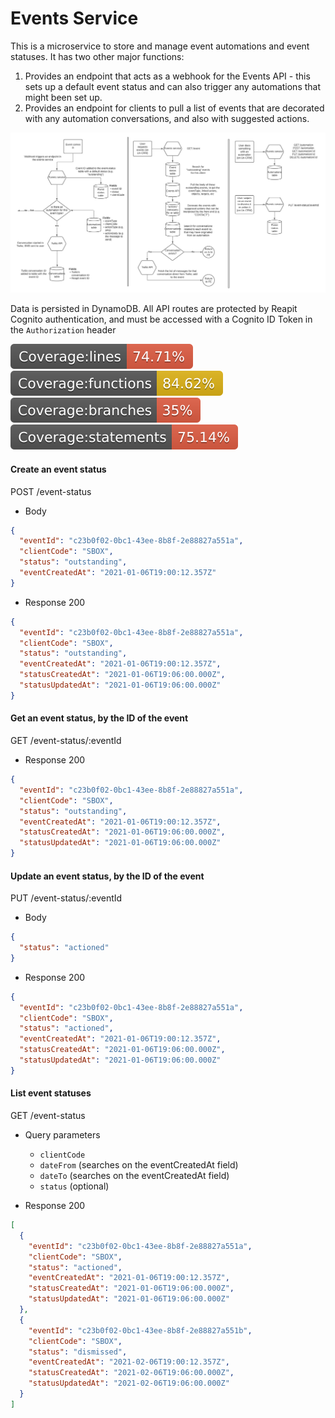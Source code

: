 # Events Service

This is a microservice to store and manage event automations and event statuses. It has two other major functions:

1. Provides an endpoint that acts as a webhook for the Events API - this sets up a default event status and can also trigger any automations that might been set up.
1. Provides an endpoint for clients to pull a list of events that are decorated with any automation conversations, and also with suggested actions.

![Simple architecture diagram showing the logic and different services involved](architectureDiagram-3Mar21.jpeg)

Data is persisted in DynamoDB. All API routes are protected by Reapit Cognito authentication, and must be accessed with a Cognito ID Token in the `Authorization` header

![lines](./src/tests/badges/badge-lines.svg) ![functions](./src/tests/badges/badge-functions.svg) ![branches](./src/tests/badges/badge-branches.svg) ![statements](./src/tests/badges/badge-statements.svg)

#### Create an event status

POST /event-status

- Body

```json
{
  "eventId": "c23b0f02-0bc1-43ee-8b8f-2e88827a551a",
  "clientCode": "SBOX",
  "status": "outstanding",
  "eventCreatedAt": "2021-01-06T19:00:12.357Z"
}
```

- Response 200

```json
{
  "eventId": "c23b0f02-0bc1-43ee-8b8f-2e88827a551a",
  "clientCode": "SBOX",
  "status": "outstanding",
  "eventCreatedAt": "2021-01-06T19:00:12.357Z",
  "statusCreatedAt": "2021-01-06T19:06:00.000Z",
  "statusUpdatedAt": "2021-01-06T19:06:00.000Z"
}
```

#### Get an event status, by the ID of the event

GET /event-status/:eventId

- Response 200

```json
{
  "eventId": "c23b0f02-0bc1-43ee-8b8f-2e88827a551a",
  "clientCode": "SBOX",
  "status": "outstanding",
  "eventCreatedAt": "2021-01-06T19:00:12.357Z",
  "statusCreatedAt": "2021-01-06T19:06:00.000Z",
  "statusUpdatedAt": "2021-01-06T19:06:00.000Z"
}
```

#### Update an event status, by the ID of the event

PUT /event-status/:eventId

- Body

```json
{
  "status": "actioned"
}
```

- Response 200

```json
{
  "eventId": "c23b0f02-0bc1-43ee-8b8f-2e88827a551a",
  "clientCode": "SBOX",
  "status": "actioned",
  "eventCreatedAt": "2021-01-06T19:00:12.357Z",
  "statusCreatedAt": "2021-01-06T19:06:00.000Z",
  "statusUpdatedAt": "2021-01-06T19:06:00.000Z"
}
```

#### List event statuses

GET /event-status

- Query parameters

  - `clientCode`
  - `dateFrom` (searches on the eventCreatedAt field)
  - `dateTo` (searches on the eventCreatedAt field)
  - `status` (optional)

* Response 200

```json
[
  {
    "eventId": "c23b0f02-0bc1-43ee-8b8f-2e88827a551a",
    "clientCode": "SBOX",
    "status": "actioned",
    "eventCreatedAt": "2021-01-06T19:00:12.357Z",
    "statusCreatedAt": "2021-01-06T19:06:00.000Z",
    "statusUpdatedAt": "2021-01-06T19:06:00.000Z"
  },
  {
    "eventId": "c23b0f02-0bc1-43ee-8b8f-2e88827a551b",
    "clientCode": "SBOX",
    "status": "dismissed",
    "eventCreatedAt": "2021-02-06T19:00:12.357Z",
    "statusCreatedAt": "2021-02-06T19:06:00.000Z",
    "statusUpdatedAt": "2021-02-06T19:06:00.000Z"
  }
]
```
